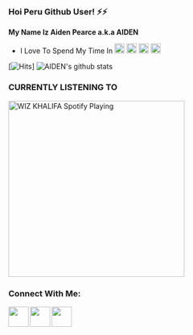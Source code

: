 ### Hoi Peru Github User! ⚡⚡

<b> My Name Iz Aiden Pearce a.k.a AIDEN </b>

- I Love To Spend My Time In <img  src="https://cdn.jsdelivr.net/npm/simple-icons@3.5.0/icons/telegram.svg" width="20px" />   <img src ="https://cdn.jsdelivr.net/npm/simple-icons@3.5.0/icons/github.svg" width="20px" />   <img src="https://cdn.jsdelivr.net/npm/simple-icons@3.5.0/icons/heroku.svg" width="20px" />  <img src="https://cdn.jsdelivr.net/npm/simple-icons@3.5.0/icons/postgresql.svg" width="20px" />

[![Hits](https://hits.seeyoufarm.com/api/count/incr/badge.svg?url=https%3A%2F%2Fgithub.com%2FAid-3n)]
![AIDEN's github stats](https://github-readme-stats.vercel.app/api?username=Aid-3n&show_icons=true&title_color=C0C0C0&icon_color=00FFFF&text_color=800000&bg_color=000)


### CURRENTLY LISTENING TO 

<img src="https://now-playing-codestackr.vercel.app/api/spotify-playing" alt="WIZ KHALIFA Spotify Playing" width="350" />

### Connect With Me:

[<img align="left" src="https://cdn.jsdelivr.net/npm/simple-icons@3.5.0/icons/telegram.svg" width="40px" />](https://tx.me/AID_3N)
[<img align="left" src ="https://cdn.jsdelivr.net/npm/simple-icons@3.5.0/icons/gmail.svg" width="40px" />](jasontg889@gmail.com)
[<img align="left" src ="https://cdn.jsdelivr.net/npm/simple-icons@3.5.0/icons/github.svg" width="40px" />](https://github.com/Aid-3n)
